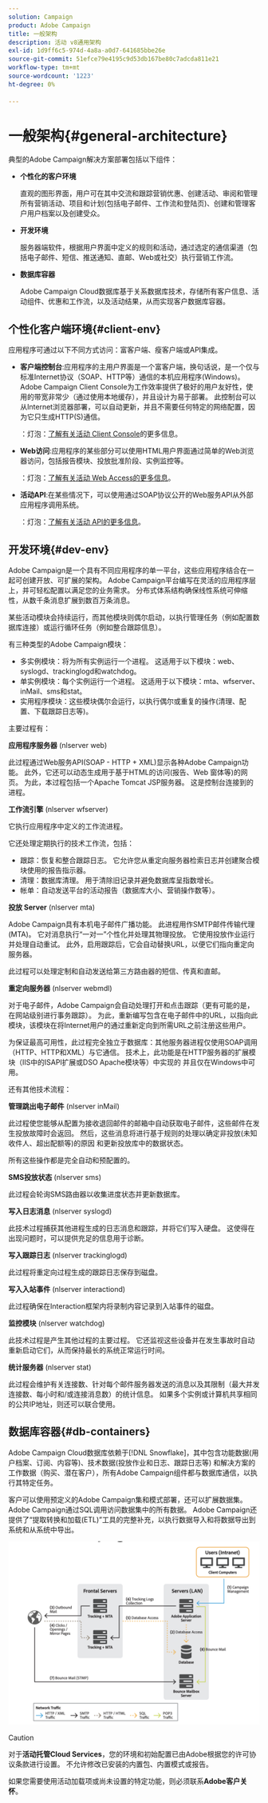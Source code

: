 ```yaml
---
solution: Campaign
product: Adobe Campaign
title: 一般架构
description: 活动 v8通用架构
exl-id: 1d9ff6c5-974d-4a8a-a0d7-641685bbe26e
source-git-commit: 51efce79e4195c9d53db167be80c7adcda811e21
workflow-type: tm+mt
source-wordcount: '1223'
ht-degree: 0%

---
```


# 一般架构{#general-architecture}

典型的Adobe Campaign解决方案部署包括以下组件：

* **个性化的客户环境**

   直观的图形界面，用户可在其中交流和跟踪营销优惠、创建活动、审阅和管理所有营销活动、项目和计划(包括电子邮件、工作流和登陆页)、创建和管理客户用户档案以及创建受众。

* **开发环境**

   服务器端软件，根据用户界面中定义的规则和活动，通过选定的通信渠道（包括电子邮件、短信、推送通知、直邮、Web或社交）执行营销工作流。

* **数据库容器**

   Adobe Campaign Cloud数据库基于关系数据库技术，存储所有客户信息、活动组件、优惠和工作流，以及活动结果，从而实现客户数据库容器。

## 个性化客户端环境{#client-env}

应用程序可通过以下不同方式访问：富客户端、瘦客户端或API集成。

* **客户端控制台**:应用程序的主用户界面是一个富客户端，换句话说，是一个仅与标准Internet协议（SOAP、HTTP等）通信的本机应用程序(Windows)。Adobe Campaign Client Console为工作效率提供了极好的用户友好性，使用的带宽非常少（通过使用本地缓存），并且设计为易于部署。 此控制台可以从Internet浏览器部署，可以自动更新，并且不需要任何特定的网络配置，因为它只生成HTTP(S)通信。

   ：灯泡：[了解有关活动 Client Console](../start/connect.md)的更多信息。

* **Web访问**:应用程序的某些部分可以使用HTML用户界面通过简单的Web浏览器访问，包括报告模块、投放批准阶段、实例监控等。

   ：灯泡：[了解有关活动 Web Access的更多信息](../start/connect.md)。

* **活动API**:在某些情况下，可以使用通过SOAP协议公开的Web服务API从外部应用程序调用系统。

   ：灯泡：[了解有关活动 API的更多信息](../dev/api.md)。

## 开发环境{#dev-env}

Adobe Campaign是一个具有不同应用程序的单一平台，这些应用程序结合在一起可创建开放、可扩展的架构。 Adobe Campaign平台编写在灵活的应用程序层上，并可轻松配置以满足您的业务需求。 分布式体系结构确保线性系统可伸缩性，从数千条消息扩展到数百万条消息。

某些活动模块会持续运行，而其他模块则偶尔启动，以执行管理任务（例如配置数据库连接）或运行循环任务（例如整合跟踪信息）。

有三种类型的Adobe Campaign模块：

* 多实例模块：将为所有实例运行一个进程。 这适用于以下模块：web、syslogd、trackinglogd和watchdog。
* 单实例模块：每个实例运行一个进程。 这适用于以下模块：mta、wfserver、inMail、sms和stat。
* 实用程序模块：这些模块偶尔会运行，以执行偶尔或重复的操作(清理、配置、下载跟踪日志等)。

主要过程有：

**应用程序服务器** (nlserver web)

此过程通过Web服务API(SOAP - HTTP + XML)显示各种Adobe Campaign功能。 此外，它还可以动态生成用于基于HTML的访问(报告、Web 窗体等)的网页。 为此，本过程包括一个Apache Tomcat JSP服务器。 这是控制台连接到的进程。

**工作流引擎** (nlserver wfserver)

它执行应用程序中定义的工作流进程。

它还处理定期执行的技术工作流，包括：

* 跟踪：恢复和整合跟踪日志。 它允许您从重定向服务器检索日志并创建聚合模块使用的报告指示器。
* 清理：数据库清理。 用于清除旧记录并避免数据库呈指数增长。
* 帐单：自动发送平台的活动报告（数据库大小、营销操作数等）。

**投放 Server** (nlserver mta)

Adobe Campaign具有本机电子邮件广播功能。 此进程用作SMTP邮件传输代理(MTA)。 它对消息执行“一对一”个性化并处理其物理投放。 它使用投放作业运行并处理自动重试。 此外，启用跟踪后，它会自动替换URL，以便它们指向重定向服务器。

此过程可以处理定制和自动发送给第三方路由器的短信、传真和直邮。

**重定向服务器** (nlserver webmdl)

对于电子邮件，Adobe Campaign会自动处理打开和点击跟踪（更有可能的是，在网站级别进行事务跟踪）。 为此，重新编写包含在电子邮件中的URL，以指向此模块，该模块在将Internet用户的通过重新定向到所需URL之前注册这些用户。

为保证最高可用性，此过程完全独立于数据库：其他服务器进程仅使用SOAP调用（HTTP、HTTP和XML）与它通信。 技术上，此功能是在HTTP服务器的扩展模块（IIS中的ISAPI扩展或DSO Apache模块等）中实现的 并且仅在Windows中可用。

还有其他技术流程：

**管理跳出电子邮件** (nlserver inMail)

此过程使您能够从配置为接收退回邮件的邮箱中自动获取电子邮件，这些邮件在发生投放故障时会返回。 然后，这些消息将进行基于规则的处理以确定非投放(未知收件人、超出配额等)的原因 和更新投放库中的数据状态。

所有这些操作都是完全自动和预配置的。

**SMS投放状态** (nlserver sms)

此过程会轮询SMS路由器以收集进度状态并更新数据库。

**写入日志消息** (nlserver syslogd)

此技术过程捕获其他进程生成的日志消息和跟踪，并将它们写入硬盘。 这使得在出现问题时，可以提供充足的信息用于诊断。

**写入跟踪日志** (nlserver trackinglogd)

此过程将重定向过程生成的跟踪日志保存到磁盘。

**写入入站事件** (nlserver interactiond)

此过程确保在Interaction框架内将录制内容记录到入站事件的磁盘。

**监控模块** (nlserver watchdog)

此技术过程是产生其他过程的主要过程。 它还监视这些设备并在发生事故时自动重新启动它们，从而保持最长的系统正常运行时间。

**统计服务器** (nlserver stat)

此过程会维护有关连接数、针对每个邮件服务器发送的消息以及其限制（最大并发连接数、每小时和/或连接消息数）的统计信息。 如果多个实例或计算机共享相同的公共IP地址，则还可以联合使用。

## 数据库容器{#db-containers}

Adobe Campaign Cloud数据库依赖于[!DNL Snowflake]，其中包含功能数据(用户档案、订阅、内容等)、技术数据(投放作业和日志、跟踪日志等) 和解决方案的工作数据（购买、潜在客户），所有Adobe Campaign组件都与数据库通信，以执行其特定任务。

客户可以使用预定义的Adobe Campaign集和模式部署，还可以扩展数据集。 Adobe Campaign通过SQL调用访问数据集中的所有数据。 Adobe Campaign还提供了“提取转换和加载(ETL)”工具的完整补充，以执行数据导入和将数据导出到系统和从系统中导出。

![](assets/data-flow-diagram.png)


>[!CAUTION]
>
>对于&#x200B;**活动托管Cloud Services**，您的环境和初始配置已由Adobe根据您的许可协议条款进行设置。 不允许修改已安装的内置包、内置模式或报告。
>
>如果您需要使用活动加载项或尚未设置的特定功能，则必须联系&#x200B;**Adobe客户关怀**。